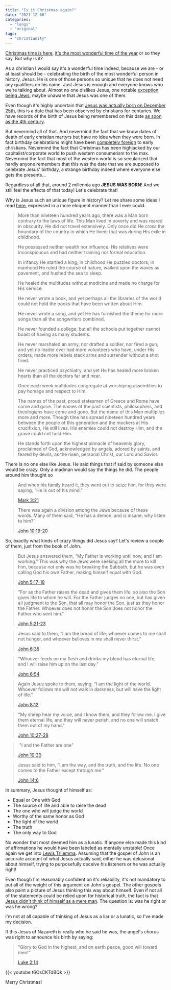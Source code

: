 ```yaml
---
title: "Is it Christmas again?"
date: "2021-12-06"
categories:
  - "longs"
  - "original"
tags:
  - "christianity"
---
```


[Christmas time is here](https://open.spotify.com/track/299lFlaAsNQdgbIZNPmIA0?si=32931844c37a4807), [it's the most wonderful time of the year](https://open.spotify.com/track/5hslUAKq9I9CG2bAulFkHN?si=332ad834e00d48f3) or so they say. But why is it?

As a christian I would say it's a wonderful time indeed, because we are - or at least should be - celebrating the birth of the most wonderful person in history, Jesus. He is one of those persons so unique that he does not need any qualifiers on his name. Just Jesus is enough and everyone knows who we're talking about. Almost no one dislikes Jesus, one notable [exception being Jews](https://en.wikipedia.org/wiki/Judaism%27s_view_of_Jesus), maybe unaware that Jesus was one of them.

Even though it's highly uncertain that [Jesus was actually born on December 25th](https://en.wikipedia.org/wiki/Date_of_birth_of_Jesus), this is a date that has been observed by christians for centuries. We have records of the birth of Jesus being remembered on this date [as soon as the 4th century](https://en.wikipedia.org/wiki/Chronograph_of_354).

But nevermind all of that. And nevermind the fact that we know dates of death of early christian martyrs but have no idea when they were born. In fact birthday celebrations might have been [completely foreign](http://www.perseus.tufts.edu/hopper/text?doc=Perseus%3Atext%3A1999.01.0216%3Abook%3D2%3Awhiston+section%3D26) to early christians.
Nevermind the fact that Christmas has been highjacked by our capitalist/corporate world to push western consumerism to the max.
Nevermind the fact that most of the western world is so secularized that hardly anyone remembers that this was the date that we are supposed to celebrate Jesus' birthday, a strange birthday indeed where everyone else gets the presents...

Regardless of all that, around 2 millennia ago **JESUS WAS BORN**! And we still feel the effects of that today! Let's celebrate that!

Why is Jesus such an unique figure in history? Let me share some ideas I read [here](https://www.challies.com/quotes/the-incomparable-christ/), expressed in a more eloquent manner than I ever could.

> More than nineteen hundred years ago, there was a Man born contrary to the laws of life. This Man lived in poverty and was reared in obscurity. He did not travel extensively. Only once did He cross the boundary of the country in which He lived; that was during His exile in childhood.
> 
> He possessed neither wealth nor influence. His relatives were inconspicuous and had neither training nor formal education.
>
> In infancy He startled a king; in childhood He puzzled doctors; in manhood He ruled the course of nature, walked upon the waves as pavement, and hushed the sea to sleep.
>
> He healed the multitudes without medicine and made no charge for His service.
>
> He never wrote a book, and yet perhaps all the libraries of the world could not hold the books that have been written about Him.
>
> He never wrote a song, and yet He has furnished the theme for more songs than all the songwriters combined.
>
> He never founded a college, but all the schools put together cannot boast of having as many students.
> 
> He never marshaled an army, nor drafted a soldier, nor fired a gun; and yet no leader ever had more volunteers who have, under His orders, made more rebels stack arms and surrender without a shot fired.
>
> He never practiced psychiatry, and yet He has healed more broken hearts than all the doctors far and near.
>
> Once each week multitudes congregate at worshiping assemblies to pay homage and respect to Him.
>
> The names of the past, proud statesmen of Greece and Rome have come and gone. The names of the past scientists, philosophers, and theologians have come and gone. But the name of this Man multiplies more and more. Though time has spread nineteen hundred years between the people of this generation and the mockers at His crucifixion, He still lives. His enemies could not destroy Him, and the grave could not hold Him.
>
> He stands forth upon the highest pinnacle of heavenly glory, proclaimed of God, acknowledged by angels, adored by saints, and feared by devils, as the risen, personal Christ, our Lord and Savior.

There is no one else like Jesus. He said things that if said by someone else would be crazy. Only a madman would say the things he did. The people around him thought so

> And when his family heard it, they went out to seize him, for they were saying, “He is out of his mind.”
>
> [Mark 3:21](https://www.biblegateway.com/passage/?search=Mark+3%3A21&version=ESV)

> There was again a division among the Jews because of these words. Many of them said, “He has a demon, and is insane; why listen to him?”
>
> [John 10:19-20](https://www.biblegateway.com/passage/?search=John+10:19%E2%80%9320&version=esv)

So, exactly what kinds of crazy things did Jesus say? Let's review a couple of them, just from the book of John.

> But Jesus answered them, “My Father is working until now, and I am working.” This was why the Jews were seeking all the more to kill him, because not only was he breaking the Sabbath, but he was even calling God his own Father, making himself equal with God.
>
> [John 5:17-18](https://www.biblegateway.com/passage/?search=John+5%3A17-18&version=ESV)

> "For as the Father raises the dead and gives them life, so also the Son gives life to whom he will. For the Father judges no one, but has given all judgment to the Son, that all may honor the Son, just as they honor the Father. Whoever does not honor the Son does not honor the Father who sent him."
>
> [John 5:21-23](https://www.biblegateway.com/passage/?search=John+5%3A21-23&version=ESV)

> Jesus said to them, “I am the bread of life; whoever comes to me shall not hunger, and whoever believes in me shall never thirst."
>
> [John 6:35](https://www.biblegateway.com/passage/?search=John+6%3A35&version=ESV)

> "Whoever feeds on my flesh and drinks my blood has eternal life, and I will raise him up on the last day."
>
> [John 6:54](https://www.biblegateway.com/passage/?search=John+6%3A54&version=ESV)

> Again Jesus spoke to them, saying, “I am the light of the world. Whoever follows me will not walk in darkness, but will have the light of life.”
>
> [John 8:12](https://www.biblegateway.com/passage/?search=John+8%3A12&version=ESV)

> "My sheep hear my voice, and I know them, and they follow me. I give them eternal life, and they will never perish, and no one will snatch them out of my hand."
>
> [John 10:27-28](https://www.biblegateway.com/passage/?search=John+10%3A27-28+&version=ESV)

>  "I and the Father are one"
>
> [John 10:30](https://www.biblegateway.com/passage/?search=John+10%3A30&version=ESV)

> Jesus said to him, “I am the way, and the truth, and the life. No one comes to the Father except through me."
>
> [John 14:6](https://www.biblegateway.com/passage/?search=John+14%3A6&version=ESV)

In summary, Jesus thought of himself as:

- Equal or One with God
- The source of life and able to raise the dead
- The one who will judge the world
- Worthy of the same honor as God
- The light of the world
- The truth
- The only way to God

No wonder that most deemed him as a lunatic. If anyone else made this kind of affirmations he would have been labeled as mentally unstable! Once again we get into [Lewis Trilemma](https://en.wikipedia.org/wiki/Lewis%27s_trilemma). Assuming that the gospel of John is an accurate account of what Jesus actually said, either he was delusional about himself, trying to purposefully deceive his listeners or he was actually right!

Even though I'm reasonably confident on it's reliability, it's not mandatory to put all of the weight of this argument on John's gospel. The other gospels also paint a picture of Jesus thinking this way about himself. Even if not all of the statements could be relied upon for historical truth, the fact is that [Jesus didn't think of himself as a mere man](/2023/09/the-divinity-of-christ/). The question is: was he right or was he wrong?

I'm not at all capable of thinking of Jesus as a liar or a lunatic, so I've made my decision.

If this Jesus of Nazareth is really who he said he was, the angel's chorus was right to announce his birth by saying:

> “Glory to God in the highest, and on earth peace, good will toward men!”
>
> [Luke 2:14](https://www.biblegateway.com/passage/?search=Luke+2%3A14&version=KJ21)

{{< youtube t6OsCKTdBQk >}}

Merry Christmas!
